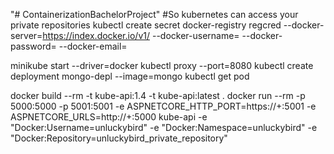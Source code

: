 "# ContainerizationBachelorProject" 
#So kubernetes can access your private repositories
kubectl create secret docker-registry regcred --docker-server=https://index.docker.io/v1/ --docker-username=<your-name> --docker-password=<your-pword> --docker-email=<your-email>

minikube start --driver=docker
kubectl proxy --port=8080
kubectl create deployment mongo-depl --image=mongo
kubectl get pod

docker build --rm -t kube-api:1.4 -t kube-api:latest .
docker run --rm -p 5000:5000 -p 5001:5001 -e ASPNETCORE_HTTP_PORT=https://+:5001 -e ASPNETCORE_URLS=http://+:5000 kube-api -e "Docker:Username=unluckybird" -e "Docker:Namespace=unluckybird" -e "Docker:Repository=unluckybird_private_repository" 